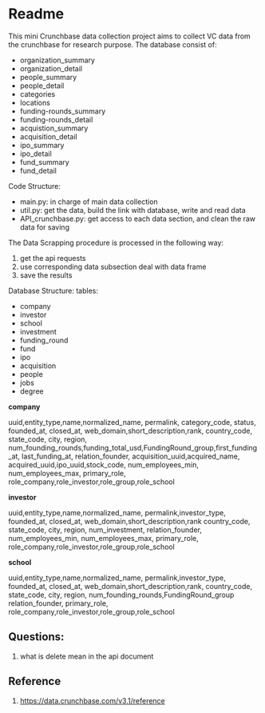 # Readme
This mini Crunchbase data collection project aims to collect VC data from the crunchbase for research purpose.
The database consist of: 

* organization_summary
* organization_detail
* people_summary
* people_detail
* categories
* locations
* funding-rounds_summary
* funding-rounds_detail
* acquistion_summary
* acquisition_detail
* ipo_summary
* ipo_detail
* fund_summary
* fund_detail


Code Structure:

* main.py: in charge of main data collection
* util.py: get the data, build the link with database, write and read data
* API_crunchbase.py: get access to each data section, and clean the raw data for saving 



The Data Scrapping procedure is processed in the following way:

1. get the api requests
2. use corresponding data subsection deal with data frame
3. save the results


Database Structure: 
tables: 
* company 
* investor
* school
* investment
* funding_round
* fund
* ipo
* acquisition 
* people
* jobs
* degree 



**company** 

uuid,entity_type,name,normalized_name, permalink, category_code, status, founded_at, closed_at, web_domain,short_description,rank,
country_code, state_code, city, region, 
num_founding_rounds,funding_total_usd,FundingRound_group,first_funding_at, last_funding_at, 
relation_founder, 
acquisition_uuid,acquired_name, acquired_uuid,ipo_uuid,stock_code, 
num_employees_min, num_employees_max, 
primary_role, role_company,role_investor,role_group,role_school

**investor**

uuid,entity_type,name,normalized_name, permalink,investor_type, founded_at, closed_at, web_domain,short_description,rank
country_code, state_code, city, region,
num_investment,
relation_founder,
num_employees_min, num_employees_max, 
primary_role, role_company,role_investor,role_group,role_school

**school**

uuid,entity_type,name,normalized_name, permalink,investor_type, founded_at, closed_at, web_domain,short_description,rank,
country_code, state_code, city, region, 
num_founding_rounds,FundingRound_group
relation_founder, 
primary_role, role_company,role_investor,role_group,role_school





## Questions:

1. what is delete mean in the api document  

## Reference 

1. https://data.crunchbase.com/v3.1/reference